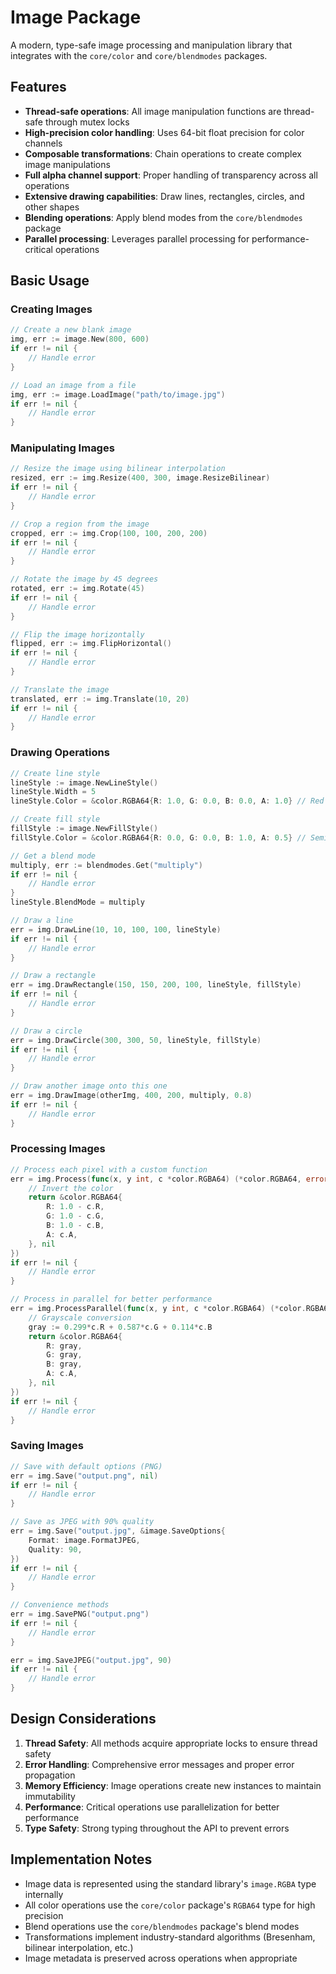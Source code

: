 # Image Package

A modern, type-safe image processing and manipulation library that integrates with the `core/color` and `core/blendmodes` packages.

## Features

- **Thread-safe operations**: All image manipulation functions are thread-safe through mutex locks
- **High-precision color handling**: Uses 64-bit float precision for color channels
- **Composable transformations**: Chain operations to create complex image manipulations
- **Full alpha channel support**: Proper handling of transparency across all operations
- **Extensive drawing capabilities**: Draw lines, rectangles, circles, and other shapes
- **Blending operations**: Apply blend modes from the `core/blendmodes` package
- **Parallel processing**: Leverages parallel processing for performance-critical operations

## Basic Usage

### Creating Images

```go
// Create a new blank image
img, err := image.New(800, 600)
if err != nil {
    // Handle error
}

// Load an image from a file
img, err := image.LoadImage("path/to/image.jpg")
if err != nil {
    // Handle error
}
```

### Manipulating Images

```go
// Resize the image using bilinear interpolation
resized, err := img.Resize(400, 300, image.ResizeBilinear)
if err != nil {
    // Handle error
}

// Crop a region from the image
cropped, err := img.Crop(100, 100, 200, 200)
if err != nil {
    // Handle error
}

// Rotate the image by 45 degrees
rotated, err := img.Rotate(45)
if err != nil {
    // Handle error
}

// Flip the image horizontally
flipped, err := img.FlipHorizontal()
if err != nil {
    // Handle error
}

// Translate the image
translated, err := img.Translate(10, 20)
if err != nil {
    // Handle error
}
```

### Drawing Operations

```go
// Create line style
lineStyle := image.NewLineStyle()
lineStyle.Width = 5
lineStyle.Color = &color.RGBA64{R: 1.0, G: 0.0, B: 0.0, A: 1.0} // Red

// Create fill style
fillStyle := image.NewFillStyle()
fillStyle.Color = &color.RGBA64{R: 0.0, G: 0.0, B: 1.0, A: 0.5} // Semi-transparent blue

// Get a blend mode
multiply, err := blendmodes.Get("multiply")
if err != nil {
    // Handle error
}
lineStyle.BlendMode = multiply

// Draw a line
err = img.DrawLine(10, 10, 100, 100, lineStyle)
if err != nil {
    // Handle error
}

// Draw a rectangle
err = img.DrawRectangle(150, 150, 200, 100, lineStyle, fillStyle)
if err != nil {
    // Handle error
}

// Draw a circle
err = img.DrawCircle(300, 300, 50, lineStyle, fillStyle)
if err != nil {
    // Handle error
}

// Draw another image onto this one
err = img.DrawImage(otherImg, 400, 200, multiply, 0.8)
if err != nil {
    // Handle error
}
```

### Processing Images

```go
// Process each pixel with a custom function
err = img.Process(func(x, y int, c *color.RGBA64) (*color.RGBA64, error) {
    // Invert the color
    return &color.RGBA64{
        R: 1.0 - c.R,
        G: 1.0 - c.G,
        B: 1.0 - c.B,
        A: c.A,
    }, nil
})
if err != nil {
    // Handle error
}

// Process in parallel for better performance
err = img.ProcessParallel(func(x, y int, c *color.RGBA64) (*color.RGBA64, error) {
    // Grayscale conversion
    gray := 0.299*c.R + 0.587*c.G + 0.114*c.B
    return &color.RGBA64{
        R: gray,
        G: gray,
        B: gray,
        A: c.A,
    }, nil
})
if err != nil {
    // Handle error
}
```

### Saving Images

```go
// Save with default options (PNG)
err = img.Save("output.png", nil)
if err != nil {
    // Handle error
}

// Save as JPEG with 90% quality
err = img.Save("output.jpg", &image.SaveOptions{
    Format: image.FormatJPEG,
    Quality: 90,
})
if err != nil {
    // Handle error
}

// Convenience methods
err = img.SavePNG("output.png")
if err != nil {
    // Handle error
}

err = img.SaveJPEG("output.jpg", 90)
if err != nil {
    // Handle error
}
```

## Design Considerations

1. **Thread Safety**: All methods acquire appropriate locks to ensure thread safety
2. **Error Handling**: Comprehensive error messages and proper error propagation
3. **Memory Efficiency**: Image operations create new instances to maintain immutability
4. **Performance**: Critical operations use parallelization for better performance
5. **Type Safety**: Strong typing throughout the API to prevent errors

## Implementation Notes

- Image data is represented using the standard library's `image.RGBA` type internally
- All color operations use the `core/color` package's `RGBA64` type for high precision
- Blend operations use the `core/blendmodes` package's blend modes
- Transformations implement industry-standard algorithms (Bresenham, bilinear interpolation, etc.)
- Image metadata is preserved across operations when appropriate 